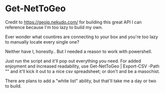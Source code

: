 # Get-NetToGeo
Credit to https://geoip.nekudo.com/ for building this great API I can reference because I'm too lazy to build my own. 

Ever wonder what countires are connecting to your box and you're too lazy to manually locate every single one? 

Neither have I, honestly.. But I needed a reason to work with powershell.

Just run the script and it'll pop out everything you need. For added enjoyment and increased readability, use Get-NetToGeo | Export-CSV -Path "<Path Here>" and it'll kick it out to a nice csv spreadsheet; or don't and be a masochist. 
  
There are plans to add a "white list" ability, but that'll take me a day or two to build. 

